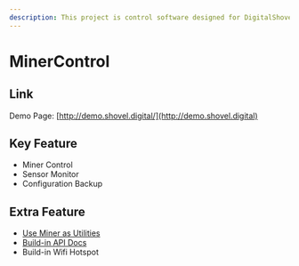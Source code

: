 ```yaml
---
description: This project is control software designed for DigitalShovel Smart PDU.
---
```


# MinerControl

## Link

Demo Page: [http://demo.shovel.digital/](http://demo.shovel.digital)

## Key Feature

* Miner Control
* Sensor Monitor
* Configuration Backup

## Extra Feature

* [Use Miner as Utilities](feature.md#1-use-miner-as-utilities)
* [Build-in API Docs](feature.md#2-build-in-api-docs)
* Build-in Wifi Hotspot

##  





